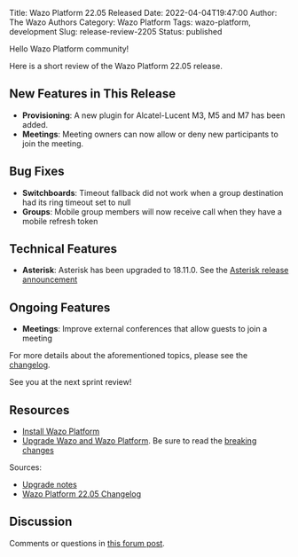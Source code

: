 Title: Wazo Platform 22.05 Released
Date: 2022-04-04T19:47:00
Author: The Wazo Authors
Category: Wazo Platform
Tags: wazo-platform, development
Slug: release-review-2205
Status: published

Hello Wazo Platform community!

Here is a short review of the Wazo Platform 22.05 release.

## New Features in This Release
- **Provisioning**: A new plugin for Alcatel-Lucent M3, M5 and M7 has been added.
- **Meetings**: Meeting owners can now allow or deny new participants to join the meeting.

## Bug Fixes
- **Switchboards**: Timeout fallback did not work when a group destination had its ring timeout set to null
- **Groups**: Mobile group members will now receive call when they have a mobile refresh token

## Technical Features
- **Asterisk**: Asterisk has been upgraded to 18.11.0. See the [Asterisk release announcement](https://www.asterisk.org/asterisk-news/asterisk-18-11-0-now-available/)

## Ongoing Features
- **Meetings**: Improve external conferences that allow guests to join a meeting

For more details about the aforementioned topics, please see the [changelog](https://wazo-dev.atlassian.net/issues/?jql=project%3DWAZO%20AND%20fixVersion%3D22.05).

See you at the next sprint review!

## Resources

- [Install Wazo Platform](/use-cases)
- [Upgrade Wazo and Wazo Platform](/uc-doc/upgrade/). Be sure to read the
  [breaking changes](/uc-doc/upgrade/upgrade_notes#22-05)

Sources:

- [Upgrade notes](/uc-doc/upgrade/upgrade_notes#22-05)
- [Wazo Platform 22.05 Changelog](https://wazo-dev.atlassian.net/issues/?jql=project%3DWAZO%20AND%20fixVersion%3D22.05)

## Discussion

Comments or questions in
[this forum post](https://wazo-platform.discourse.group/t/blog-wazo-platform-22-05-released).
